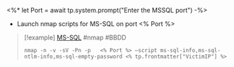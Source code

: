 <%*
let Port = await tp.system.prompt("Enter the MSSQL port")
-%>

- Launch nmap scripts for MS-SQL on port  <% Port %>

>[!example]  [MS-SQL](MSSQL%20commands.md) #nmap #BBDD 
>```shell
> nmap -n -v -sV -Pn -p   <% Port %> –script ms-sql-info,ms-sql-ntlm-info,ms-sql-empty-password <% tp.frontmatter["VictimIP"] %>
>```
